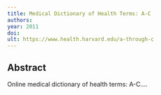 ```yaml
---
title: Medical Dictionary of Health Terms: A-C
authors: 
year: 2011
doi: 
ult: https://www.health.harvard.edu/a-through-c
---
```

## Abstract
Online medical dictionary of health terms: A-C....

